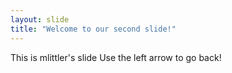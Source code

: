 ```yaml
---
layout: slide
title: "Welcome to our second slide!"
---
```

This is mlittler's slide
Use the left arrow to go back!
